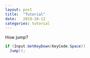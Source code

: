 ```yaml
---
layout: post
title:  "Tutorial"
date:   2019-10-12 
categories: tutorial
---
```


How jump?

```cs
if (Input.GetKeyDown(KeyCode.Space))
  Jump();
```